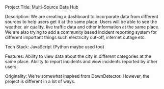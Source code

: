 Project Title: Multi-Source Data Hub

Description: We are creating a dashboard to incorporate data from different sources to help users get it at the same place. Users will be able to see the weather, air quality, live traffic data and other information at the same place. We are also trying to add a community based incident reporting system for different important things such electricity cut-off, internet outage etc.

Tech Stack: JavaScript (Python maybe used too)

Features: 
Ability to view data about the city in different categories at the same place.
Ability to report incidents and view incidents reported by other users.

Originality: We're somewhat inspired from DownDetector. However, the project is different in a lot of ways.
